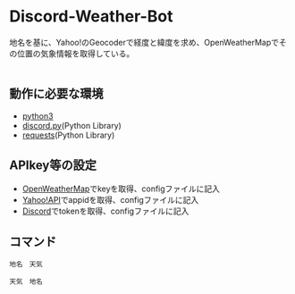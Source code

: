 # Discord-Weather-Bot
地名を基に、Yahoo!のGeocoderで経度と緯度を求め、OpenWeatherMapでその位置の気象情報を取得している。<br>
<br>
## 動作に必要な環境
- [python3](https://www.python.org/downloads/)<br>
- [discord.py](https://github.com/Rapptz/discord.py)(Python Library)<br>
- [requests](https://github.com/requests/requests)(Python Library)<br>

## APIkey等の設定
- [OpenWeatherMap](https://openweathermap.org/)でkeyを取得、configファイルに記入<br>
- [Yahoo!API](https://e.developer.yahoo.co.jp/register)でappidを取得、configファイルに記入<br>
- [Discord](https://discordapp.com/developers/applications/me)でtokenを取得、configファイルに記入<br>

## コマンド
```
地名　天気
```
```
天気　地名
```
